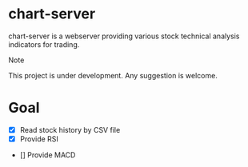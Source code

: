 # chart-server

chart-server is a webserver providing various stock technical analysis indicators for trading.

> [!NOTE]
> This project is under development. Any suggestion is welcome.

# Goal
- [x] Read stock history by CSV file
- [X] Provide RSI
- [] Provide MACD
